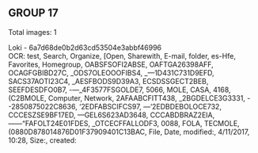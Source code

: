## GROUP 17
Total images: 1  

Loki - 6a7d68de0b2d63cd53504e3abbf46996  
OCR: test, Search, Organize, [Open, Sharewith, E-mail, folder, es-Hfe, Favorites, Homegroup, OABSFSOFI2ABSE, OAFTGA26398AFF, OCAGFGBIBD27C, _ODS7OLEOOOFIBS4, _—1D431C731D9EFD, SACS37AOTI23C4, _AESFBODS9D39A3, ECSDSSGECT2BEB, SEEFDESDFO0B7, -—_4F3577FSGOLDE7, 5066, MOLE, CASA, 4168, (C2BMOLE, Computer, Network, 2AFAABCFITT438, _2BGDELCE3G3331, _-_-2850875022C8636, ‘2EDFABSCIFCS97, _—_‘2EDBDEBOLOCE732, CCCESZSE9BF17ED, —GEL6S623AD3648, CCCABDBRAZ2EIA, ——“FAFOLT24E01FDES, _OTCECFFALLODF3, 0088, FOLA, TECMOLE, (0880D878014876D01F37909401C13BAC, File, Date, modified:, 4/11/2017, 10:28, Size:, created:  


